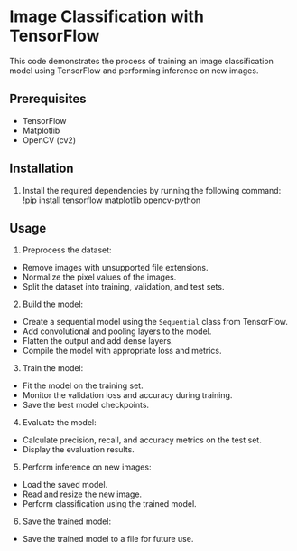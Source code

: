 # Image Classification with TensorFlow

This code demonstrates the process of training an image classification model using TensorFlow and performing inference on new images.

## Prerequisites

- TensorFlow
- Matplotlib
- OpenCV (cv2)

## Installation

1. Install the required dependencies by running the following command:
    !pip install tensorflow matplotlib opencv-python

## Usage

1. Preprocess the dataset:
- Remove images with unsupported file extensions.
- Normalize the pixel values of the images.
- Split the dataset into training, validation, and test sets.

2. Build the model:
- Create a sequential model using the `Sequential` class from TensorFlow.
- Add convolutional and pooling layers to the model.
- Flatten the output and add dense layers.
- Compile the model with appropriate loss and metrics.

3. Train the model:
- Fit the model on the training set.
- Monitor the validation loss and accuracy during training.
- Save the best model checkpoints.

4. Evaluate the model:
- Calculate precision, recall, and accuracy metrics on the test set.
- Display the evaluation results.

5. Perform inference on new images:
- Load the saved model.
- Read and resize the new image.
- Perform classification using the trained model.

6. Save the trained model:
- Save the trained model to a file for future use.




